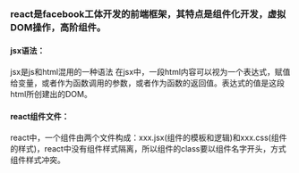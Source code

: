 ### react是facebook工体开发的前端框架，其特点是组件化开发，虚拟DOM操作，高阶组件。

#### jsx语法：
jsx是js和html混用的一种语法
在jsx中，一段html内容可以视为一个表达式，赋值给变量，或者作为函数调用的参数，或者作为函数的返回值。表达式的值是这段html所创建出的DOM。



#### react组件文件：
react中，一个组件由两个文件构成：xxx.jsx(组件的模板和逻辑)和xxx.css(组件的样式)，react中没有组件样式隔离，所以组件的class要以组件名字开头，方式组件样式冲突。





